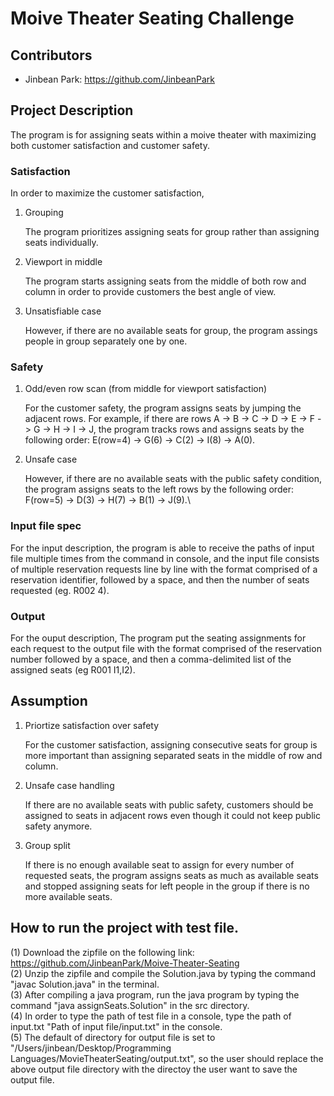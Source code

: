 # Moive Theater Seating Challenge

## Contributors
- Jinbean Park: https://github.com/JinbeanPark

## Project Description

The program is for assigning seats within a moive theater with maximizing both customer satisfaction and customer safety. 

### Satisfaction
In order to maximize the customer satisfaction, 

1. Grouping 
    
    The program prioritizes assigning seats for group rather than assigning seats individually. 
    
2. Viewport in middle

    The program starts assigning seats from the middle of both row and column in order to provide customers the best angle of view. 
    
3. Unsatisfiable case 

    However, if there are no available seats for group, 
the program assings people in group separately one by one.

### Safety

1. Odd/even row scan (from middle for viewport satisfaction)

    For the customer safety, the program assigns seats by jumping the adjacent rows. For example, if there are rows A -> B -> C -> D -> E -> F -> G -> H -> I -> J, the program tracks rows and assigns seats by the following order: E(row=4) -> G(6) -> C(2) -> I(8) -> A(0). 

2. Unsafe case 
    
    However, if there are no available seats with the public safety condition, the program assigns seats to the left rows by the following order: F(row=5) -> D(3) -> H(7) -> B(1) -> J(9).\

### Input file spec

For the input description, the program is able to receive the paths of input file multiple times from the command in console, and the input file consists of multiple reservation requests line by line with the format comprised of a reservation identifier, followed by a space, and then the number of seats requested (eg. R002 4).

### Output

For the ouput description, The program put the seating assignments for each request to the output file with the format comprised of the reservation number followed by a space, and then a comma-delimited list of the assigned seats (eg R001 I1,I2).

## Assumption

1. Priortize satisfaction over safety

    For the customer satisfaction, assigning consecutive seats for group is more important than assigning separated seats in the middle of row and column.

2. Unsafe case handling
 
    If there are no available seats with public safety, customers should be assigned to seats in adjacent rows even though it could not keep public safety anymore.

3. Group split

    If there is no enough available seat to assign for every number of requested seats, the program assigns seats as much as available seats and stopped assigning seats for left people in the group if there is no more available seats.

## How to run the project with test file.
(1) Download the zipfile on the following link: https://github.com/JinbeanPark/Moive-Theater-Seating \
(2) Unzip the zipfile and compile the Solution.java by typing the command "javac Solution.java" in the terminal.\
(3) After compiling a java program, run the java program by typing the command "java assignSeats.Solution" in the src directory.\
(4) In order to type the path of test file in a console, type the path of input.txt "Path of input file/input.txt" in the console.\
(5) The default of directory for output file is set to "/Users/jinbean/Desktop/Programming Languages/MovieTheaterSeating/output.txt", so the user should replace the above output file directory with the directoy the user want to save the output file.